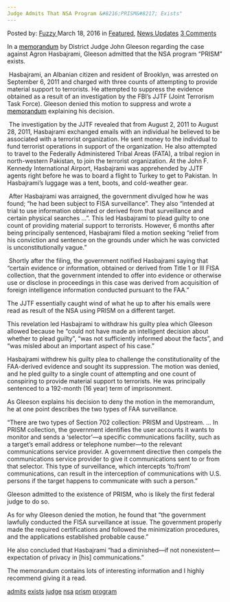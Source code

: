 ```yaml
---
Judge Admits That NSA Program &#8216;PRISM&#8217; Exists"
---
```

<article class="post-listing post-13511 post type-post status-publish format-standard has-post-thumbnail hentry  tag-admits tag-exists tag-judge tag-nsa tag-prism tag-program">
    <div class="post-inner">
        <span>Posted by: <a href="https://www.deepdotweb.com/author/fuzzy/" title="">Fuzzy </a></span>
    <span>March 18, 2016</span>
    <span>in <a href="https://www.deepdotweb.com/category/deepdot-news/" rel="category tag">Featured</a>, <a href="https://www.deepdotweb.com/category/news-updates/" rel="category tag">News Updates</a></span>
    <span><a href="https://www.deepdotweb.com/2016/03/18/judge-admits-nsa-program-prism-exists/#comments">3 Comments</a></span>
    </p>
    <div class="clear"></div>
    <div class="entry">
    <p class="Standard">In a <a href="https://www.aclu.org/sites/default/files/field_document/hasbajrami_-_faa_declassified_opinion_-_03.08.2016.pdf"><span style="color: windowtext; text-decoration: none; text-underline: none;">memorandum</span></a> by District Judge John Gleeson regarding the case against Agron Hasbajrami, Gleeson admitted that the NSA program “PRISM” exists.</p>
    <p class="Standard"> Hasbajrami, an Albanian citizen and resident of Brooklyn, was arrested on September 6, 2011 and charged with three counts of attempting to provide material support to terrorists. He attempted to suppress the evidence obtained as a result of an investigation by the FBI&#8217;s JJTF (Joint Terrorism Task Force). Gleeson denied this motion to suppress and wrote a <a href="https://www.aclu.org/sites/default/files/field_document/hasbajrami_-_faa_declassified_opinion_-_03.08.2016.pdf"><span style="color: windowtext; text-decoration: none; text-underline: none;">memorandum</span></a> explaining his decision.</p>
    <p class="Standard"> The investigation by the JJTF revealed that from August 2, 2011 to August 28, 2011, Hasbajrami exchanged emails with an individual he believed to be associated with a terrorist organization. He sent money to the individual to fund terrorist operations in support of the organization. He also attempted to travel to the Federally Administered Tribal Areas (FATA), a tribal region in north-western Pakistan, to join the terrorist organization. At the John F. Kennedy International Airport, Hasbajrami was apprehended by JJTF agents right before he was to board a flight to Turkey to get to Pakistan. In Hasbajrami&#8217;s luggage was a tent, boots, and cold-weather gear.</p>
    <p class="Standard"> After Hasbajrami was arraigned, the government divulged how he was found; “he had been subject to FISA surveillance”. They also “intended at trial to use information obtained or derived from that surveillance and certain physical searches &#8230;”. This led Hasbajrami to plead guilty to one count of providing material support to terrorists. However, 6 months after being principally sentenced, Hasbajrami filed a motion seeking “relief from his conviction and sentence on the grounds under which he was convicted is unconstitutionally vague.”</p>
    <p class="Standard"> Shortly after the filing, the government notified Hasbajrami saying that “certain evidence or information, obtained or derived from Title 1 or III FISA collection, that the government intended to offer into evidence or otherwise use or disclose in proceedings in this case was derived from acquisition of foreign intelligence information conducted pursuant to the FAA.”</p>
    <p class="Standard">The JJTF essentially caught wind of what he up to after his emails were read as result of the NSA using PRISM on a different target.</p>
    <p class="Standard">This revelation led Hasbajrami to withdraw his guilty plea which Gleeson allowed because he “could not have made an intelligent decision about whether to plead guilty”, “was not sufficiently informed about the facts”, and “was misled about an important aspect of his case.”</p>
    <p class="Standard">Hasbajrami withdrew his guilty plea to challenge the constitutionality of the FAA-derived evidence and sought its suppression. The motion was denied, and he pled guilty to a single count of attempting and one count of conspiring to provide material support to terrorists. He was principally sentenced to a 192-month (16 year) term of imprisonment.</p>
    <p class="Standard">As Gleeson explains his decision to deny the motion in the memorandum, he at one point describes the two types of FAA surveillance.</p>
    <p class="Standard">“There are two types of Section 702 collection: PRISM and Upstream. … In PRISM collection, the government identifies the user accounts it wants to monitor and sends a ‘selector’—a specific communications facility, such as a target’s email address or telephone number—to the relevant communications service provider. A government directive then compels the communications service provider to give it communications sent to or from that selector. This type of surveillance, which intercepts ‘to/from’ communications, can result in the interception of communications with U.S. persons if the target happens to communicate with such a person.”</p>
    <p class="Standard">Gleeson admitted to the existence of PRISM, who is likely the first federal judge to do so.</p>
    <p class="Standard">As for why Gleeson denied the motion, he found that “the government lawfully conducted the FISA surveillance at issue. The government properly made the required certifications and followed the minimization procedures, and the applications established probable cause.”</p>
    <p class="Standard">He also concluded that Hasbajrami “had a diminished—if not nonexistent—expectation of privacy in [his] communications.”</p>
    <p class="Standard">The memorandum contains lots of interesting information and I highly recommend giving it a read.</p>
    </div>
    <a href="https://www.deepdotweb.com/tag/admits/" rel="tag">admits</a> <a href="https://www.deepdotweb.com/tag/exists/" rel="tag">exists</a> <a href="https://www.deepdotweb.com/tag/judge/" rel="tag">judge</a> <a href="https://www.deepdotweb.com/tag/nsa/" rel="tag">nsa</a> <a href="https://www.deepdotweb.com/tag/prism/" rel="tag">prism</a> <a href="https://www.deepdotweb.com/tag/program/" rel="tag">program</a></span> <span style="display:none" class="updated">2016-03-18</span>
    <div style="display:none" class="vcard author" itemprop="author" itemscope itemtype="http://schema.org/Person"><strong class="fn" itemprop="name"><a href="https://www.deepdotweb.com/author/fuzzy/" title="Posts by Fuzzy" rel="author">Fuzzy</a></strong></div>
    
